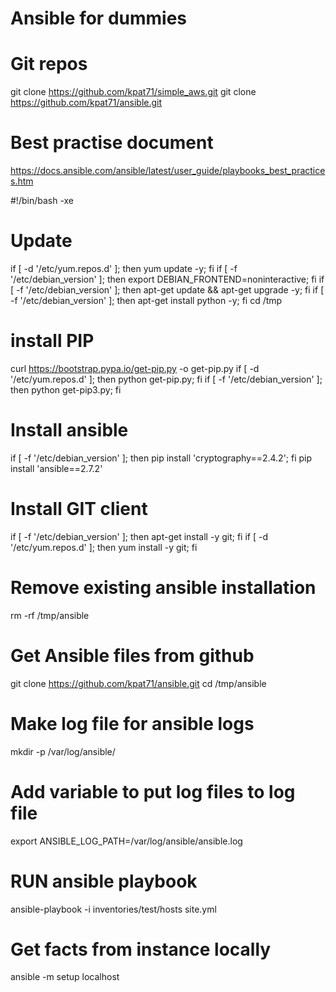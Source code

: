 # Ansible for dummies

# Git repos
git clone https://github.com/kpat71/simple_aws.git
git clone https://github.com/kpat71/ansible.git

# Best practise document
https://docs.ansible.com/ansible/latest/user_guide/playbooks_best_practices.htm

#!/bin/bash -xe
# Update
if [ -d '/etc/yum.repos.d' ]; then yum update -y; fi
if [ -f '/etc/debian_version' ]; then export DEBIAN_FRONTEND=noninteractive; fi 
if [ -f '/etc/debian_version' ]; then apt-get update && apt-get upgrade -y; fi
if [ -f '/etc/debian_version' ]; then apt-get install python -y; fi 
cd /tmp
# install PIP
curl https://bootstrap.pypa.io/get-pip.py -o get-pip.py
if [ -d '/etc/yum.repos.d' ]; then python get-pip.py; fi
if [ -f '/etc/debian_version' ]; then python get-pip3.py; fi
# Install ansible
if [ -f '/etc/debian_version' ]; then pip install 'cryptography==2.4.2'; fi
pip install 'ansible==2.7.2'
# Install GIT client
if [ -f '/etc/debian_version' ]; then apt-get install -y git; fi
if [ -d '/etc/yum.repos.d' ]; then yum install -y git; fi
# Remove existing ansible installation 
rm -rf /tmp/ansible
# Get Ansible files from github
git clone https://github.com/kpat71/ansible.git
cd /tmp/ansible
# Make log file for ansible logs
mkdir -p /var/log/ansible/
# Add variable to put log files to log file
export ANSIBLE_LOG_PATH=/var/log/ansible/ansible.log
#  RUN ansible playbook 
ansible-playbook -i inventories/test/hosts site.yml


# Get facts from instance locally 
ansible -m setup localhost


